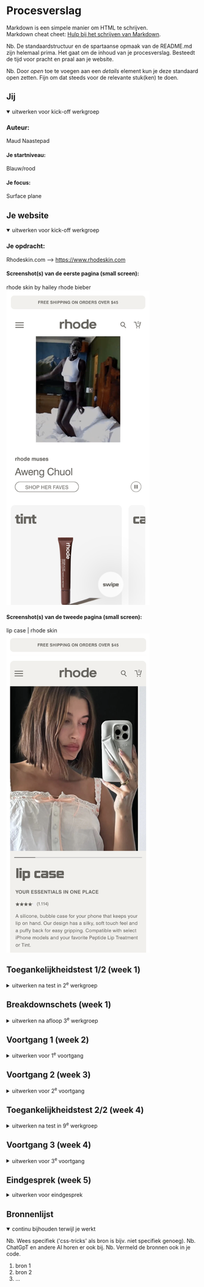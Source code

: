 # Procesverslag
Markdown is een simpele manier om HTML te schrijven.  
Markdown cheat cheet: [Hulp bij het schrijven van Markdown](https://github.com/adam-p/markdown-here/wiki/Markdown-Cheatsheet).

Nb. De standaardstructuur en de spartaanse opmaak van de README.md zijn helemaal prima. Het gaat om de inhoud van je procesverslag. Besteedt de tijd voor pracht en praal aan je website.

Nb. Door *open* toe te voegen aan een *details* element kun je deze standaard open zetten. Fijn om dat steeds voor de relevante stuk(ken) te doen.





## Jij

<details open>
  <summary>uitwerken voor kick-off werkgroep</summary>

  ### Auteur:
  Maud Naastepad

  #### Je startniveau:
  Blauw/rood

  #### Je focus:
  Surface plane
 
</details>



## Je website

<details open>
  <summary>uitwerken voor kick-off werkgroep</summary>

  ### Je opdracht:
  Rhodeskin.com --> https://www.rhodeskin.com

  #### Screenshot(s) van de eerste pagina (small screen): 
  rhode skin by hailey rhode bieber
  <img src="readme-images/paginaeen.jpg" width="375px" alt="Opening pagina 1">

  #### Screenshot(s) van de tweede pagina (small screen):
  lip case | rhode skin
  <img src="readme-images/paginatwee.jpg" width="375px" alt="Productpagina">
 
</details>



## Toegankelijkheidstest 1/2 (week 1)

<details>
  <summary>uitwerken na test in 2<sup>e</sup> werkgroep</summary>

  ### Bevindingen
  Ik heb nooit eerder een screen reader gebruikt dus vond het sowieso erg zoeken met de knoppen. De reader gaf al snel aan dat ik dan op tab zou moeten klikken om elk kopje te kunnen horen. Het ging erg stroef, de tekst herhaalde zich steeds en er werd niet duidelijk verteld wat er op een afbeelding te zien was. Ook viel het tegen dat het hele lange onduidelijke zinnen waren en ik hierdoor met een beperking moeilijk begrijp wat er precies mee wordt bedoeld. Wel was de stem heel duidelijk en articuleerde goed. Ook werd er aangegeven wanneer ik bij een navigatie ben en wanneer het een button is. 

</details>



## Breakdownschets (week 1)

<details>
  <summary>uitwerken na afloop 3<sup>e</sup> werkgroep</summary>

  ### de hele pagina: 
  <img src="readme-images/dummy-plaatje.jpg" width="375px" alt="breakdown van de hele pagina">

  ### dynamisch deel (bijv menu): 
  <img src="readme-images/dummy-plaatje.jpg" width="375px" alt="breakdown van een dynamisch deel">

  ### wellicht nog een dynamisch deel (bijv filter): 
  <img src="readme-images/dummy-plaatje.jpg" width="375px" alt="breakdown van nog een dynamisch deel">

</details>





## Voortgang 1 (week 2)

<details>
  <summary>uitwerken voor 1<sup>e</sup> voortgang</summary>

  ### Stand van zaken



  ### Agenda voor meeting
  samen met je groepje opstellen

  | Lara           | Peter              | Mamush       | Ik               |
  | ---            | ---                | ---          | ---              |
  | Articles       | ---                | H1, H2, H3   | Scrollbar en img erin |
  | canvas elementen| ---               | Articles     | Uitleg css opstelling sections |
  | ...            | ...                | ...          | ...              |


  ### Verslag van meeting
  hier na afloop snel de uitkomsten van de meeting vastleggen

  - Een goede opbouw van html is eerst section en dan article, een section is een heel blok met alle content van de verschillende articles.
  - Als je meerdere sections wil gebruiken in css, moet je nth-of-type() gebruiken. Hierdoor wordt de organisatie van je css mooi.
  - Heel goed opletten met gebruiken van pixels! Gebruik hier bijvoorbeeld em, vw, of procenten voor.
  - Met flex-direction maak je een verticale of een horizontale rij om hier je content goed in te kunnen sorteren.
  - Leer omgaan met padding en margins en voorkom om vooraf width en heights te zetten.

</details>





## Voortgang 2 (week 3)

<details>
  <summary>uitwerken voor 2<sup>e</sup> voortgang</summary>

  ### Stand van zaken
  Ik ben na de feedback van vorige week donderdag weer verder gegaan met de code. Ik heb veel geleerd van deze feedback en ook van de studenten erbij. Ik heb alle pixels in mijn code omgezet naar em door alles door 16 te delen. Ik liep even vast met het filmpje en de border-radius na het verzetten naar em hiervan, maar heb er met hulp van de studentassistent weer een goed beeld van kunnen maken. 

  Verder had ik problemen met de grote van de afbeeldingen in de eerste section:
  <img src="images/foutesection.jpg" width="375px" alt='Foute section'>
  Het is nu veranderd naar de grootte van iedere afbeelding. Het probleem hierbij was wel weer dat de achtergrond kleur verwijderd moest worden en ik transform:scale() zou moeten gebruiken om de afbeeldingen op goede grootte te krijgen.

  Ik wilde dit voordat ik transform:scale() ging gebruiken handmatig afsnijden in Photoshop en kreeg toen deze melding. 
  <img src="images/foutmelding.jpg" width="375px" alt='Foutmelding photoshop'> Door hulp van de docent is dit gelukt om met transform te doen. Thuis heb ik in mdn verder opgezocht hoe je de scale kunt gebruiken. Nu heb ik meer verstand van de grootte van een article en dat je het niet per se een achtergrond kleur aan toe moet voegen, maar ook met transform:scale() een goede overeenkomst kunt maken.



  ### Agenda voor meeting
  samen met je groepje opstellen

  | Julian         | Wessel             | Bibi         | Ik               |
  | ---            | ---                | ---          | ---              |
  | dit bespreken  | en dit             | en ik dit    | en dan ik dat    |
  | en dat ook nog | dit als er tijd is | nog een punt | dit wil ik zeker |
  | ...            | ...                | ...          | ...              |


  ### Verslag van meeting
  hier na afloop snel de uitkomsten van de meeting vastleggen

  - Je kunt margin-right gebruiken om de tekst op te schuiven naar onder.
  - Met scroll-snap-align:center zet je 
  - Check soms even de validator
- ...

</details>





## Toegankelijkheidstest 2/2 (week 4)

<details>
  <summary>uitwerken na test in 9<sup>e</sup> werkgroep</summary>

  ### Bevindingen
  Lijst met je bevindingen die in de test naar voren kwamen (geef ook aan wat er verbeterd is):

</details>





## Voortgang 3 (week 4)

<details>
  <summary>uitwerken voor 3<sup>e</sup> voortgang</summary>

  ### Stand van zaken
   Ik heb weer heel veel gehad aan de feedback van vorige week donderdag. De studentassistenten hielpen me met vele goede vragen die ik nog had voor de laatste content dingen. Een daarvan was bijvoorbeeld hoe je de scrollbar in de eerste en de zesde section op het midden van ieder plaatje kon uit laten komen. Hiervoor was alleen de regel 'scroll-snap-align:center' nodig. 

   Ik heb ondertussen alle validators even gecheckt en alles was valid in html en css.
   <img src="images/errorschecken.jpg" width="375px" alt='Errors checken'>
   Wel waren er veel info meldingen over de articles.

   Ik was erg verward met hoe je op een goede manier een svg in html moest zetten dus stelde die vraag. Ik kreeg al snel van de docent en assistenten een makkelijke uitleg. Eerst de html edit maken van de svg en dan in een mapje en html zetten. Nu moest ik alleen zelf de grootte en positite nog goed maken.
   <img src="images/eerdereerrorsvg.jpg" width="375px" alt='Svg error' >
   Deze error kreeg ik als ik de svg net als img ging downloaden.
   
   Door de svg tip ben ik veel sneller gegaan in iconen neerzetten en dus ook een navigatiebar die ik met javascript compleet ga maken.

   Ik was bezig met de afbeeldingen goed te zetten van de zesde section en kreeg steeds dat de plaatjes of meters uit elkaar stonden, of onder elkaar gingen staan. Ik heb af en toe wat vragen gesteld aan chatGPT en bleek uiteindelijk te zijn dat ik niet width:100% moest maken van de afbeelding maar width:100vw. 
   <img src="images/chatgpt.jpg" width="375px" alt='ChatGPT'>

   <!-- meer problemen neerzetten -->

   Na deze problemen ging het verder erg goed! Ik ben een stuk verder met de content voor de tweede pagina en kwam erachter om veel css regels van pagina 1 korter te maken, dat ik meer regels zonder classes kan gebruiken voor de 2e pagina.

   Door steeds weer opnieuw te kijken naar je eerdere css regels is het veel makkelijker om weer de content erin te zetten.

   Na deze problemen en goede resultaten ging ik beginnen aan de surface plane:

   Surface plane:




  ### Agenda voor meeting
  samen met je groepje opstellen

  | student 1      | student 2          | student 3    | student 4        |
  | ---            | ---                | ---          | ---              |
  | dit bespreken  | en dit             | en ik dit    | en dan ik dat    |
  | en dat ook nog | dit als er tijd is | nog een punt | dit wil ik zeker |
  | ...            | ...                | ...          | ...              |


  ### Verslag van meeting
  hier na afloop snel de uitkomsten van de meeting vastleggen

  - punt 1
  - punt 2
  - nog een punt
  - ...

</details>





## Eindgesprek (week 5)

<details>
  <summary>uitwerken voor eindgesprek</summary>

  ### Je uitkomst - karakteristiek screenshots:
  <img src="readme-images/dummy-plaatje.jpg" width="375px" alt="uitomst opdracht 1">


  ### Dit ging goed/Heb ik geleerd: 
  Korte omschrijving met plaatjes

  <img src="readme-images/dummy-plaatje.jpg" width="375px" alt="top">


  ### Dit was lastig/Is niet gelukt:
  Korte omschrijving met plaatjes

  <img src="readme-images/dummy-plaatje.jpg" width="375px" alt="bummer">
</details>





## Bronnenlijst

<details open>
  <summary>continu bijhouden terwijl je werkt</summary>

  Nb. Wees specifiek ('css-tricks' als bron is bijv. niet specifiek genoeg). 
  Nb. ChatGpT en andere AI horen er ook bij.
  Nb. Vermeld de bronnen ook in je code.

  1. bron 1
  2. bron 2
  3. ...

</details>